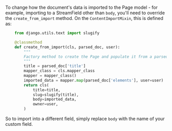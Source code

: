 To change how the document's data is imported to the Page model - for example, importing to a StreamField other than `body`,
you'll need to override the `create_from_import` method. On the `ContentImportMixin`, this is defined as:
```python
    from django.utils.text import slugify

    @classmethod
    def create_from_import(cls, parsed_doc, user):
        """
        Factory method to create the Page and populate it from a parsed document.
        """
        title = parsed_doc['title']
        mapper_class = cls.mapper_class
        mapper = mapper_class()
        imported_data = mapper.map(parsed_doc['elements'], user=user)
        return cls(
            title=title,
            slug=slugify(title),
            body=imported_data,
            owner=user,
        )
```

So to import into a different field, simply replace `body` with the name of your custom field.
